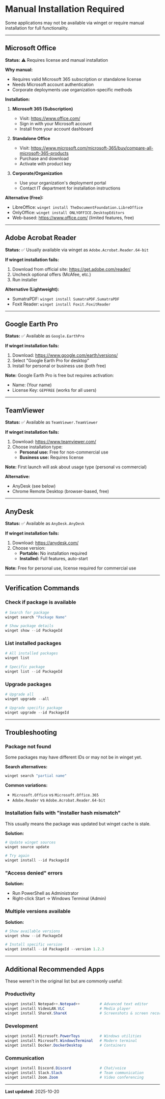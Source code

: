 # Manual Installation Required

Some applications may not be available via winget or require manual installation for full functionality.

---

## Microsoft Office

**Status:** ⚠️ Requires license and manual installation

**Why manual:**
- Requires valid Microsoft 365 subscription or standalone license
- Needs Microsoft account authentication
- Corporate deployments use organization-specific methods

**Installation:**

1. **Microsoft 365 (Subscription)**
   - Visit: https://www.office.com/
   - Sign in with your Microsoft account
   - Install from your account dashboard

2. **Standalone Office**
   - Visit: https://www.microsoft.com/microsoft-365/buy/compare-all-microsoft-365-products
   - Purchase and download
   - Activate with product key

3. **Corporate/Organization**
   - Use your organization's deployment portal
   - Contact IT department for installation instructions

**Alternative (Free):**
- LibreOffice: `winget install TheDocumentFoundation.LibreOffice`
- OnlyOffice: `winget install ONLYOFFICE.DesktopEditors`
- Web-based: https://www.office.com/ (limited features, free)

---

## Adobe Acrobat Reader

**Status:** ✅ Usually available via winget as `Adobe.Acrobat.Reader.64-bit`

**If winget installation fails:**

1. Download from official site: https://get.adobe.com/reader/
2. Uncheck optional offers (McAfee, etc.)
3. Run installer

**Alternative (Lightweight):**
- SumatraPDF: `winget install SumatraPDF.SumatraPDF`
- Foxit Reader: `winget install Foxit.FoxitReader`

---

## Google Earth Pro

**Status:** ✅ Available as `Google.EarthPro`

**If winget installation fails:**

1. Download: https://www.google.com/earth/versions/
2. Select "Google Earth Pro for desktop"
3. Install for personal or business use (both free)

**Note:** Google Earth Pro is free but requires activation:
- Name: (Your name)
- License Key: `GEPFREE` (works for all users)

---

## TeamViewer

**Status:** ✅ Available as `TeamViewer.TeamViewer`

**If winget installation fails:**

1. Download: https://www.teamviewer.com/
2. Choose installation type:
   - **Personal use:** Free for non-commercial use
   - **Business use:** Requires license

**Note:** First launch will ask about usage type (personal vs commercial)

**Alternative:**
- AnyDesk (see below)
- Chrome Remote Desktop (browser-based, free)

---

## AnyDesk

**Status:** ✅ Available as `AnyDesk.AnyDesk`

**If winget installation fails:**

1. Download: https://anydesk.com/
2. Choose version:
   - **Portable:** No installation required
   - **Installed:** Full features, auto-start

**Note:** Free for personal use, license required for commercial use

---

## Verification Commands

### Check if package is available

```powershell
# Search for package
winget search "Package Name"

# Show package details
winget show --id PackageId
```

### List installed packages

```powershell
# All installed packages
winget list

# Specific package
winget list --id PackageId
```

### Upgrade packages

```powershell
# Upgrade all
winget upgrade --all

# Upgrade specific package
winget upgrade --id PackageId
```

---

## Troubleshooting

### Package not found

Some packages may have different IDs or may not be in winget yet.

**Search alternatives:**
```powershell
winget search "partial name"
```

**Common variations:**
- `Microsoft.Office` vs `Microsoft.Office.365`
- `Adobe.Reader` vs `Adobe.Acrobat.Reader.64-bit`

### Installation fails with "installer hash mismatch"

This usually means the package was updated but winget cache is stale.

**Solution:**
```powershell
# Update winget sources
winget source update

# Try again
winget install --id PackageId
```

### "Access denied" errors

**Solution:**
- Run PowerShell as Administrator
- Right-click Start → Windows Terminal (Admin)

### Multiple versions available

**Solution:**
```powershell
# Show available versions
winget show --id PackageId

# Install specific version
winget install --id PackageId --version 1.2.3
```

---

## Additional Recommended Apps

These weren't in the original list but are commonly useful:

### Productivity
```powershell
winget install Notepad++.Notepad++         # Advanced text editor
winget install VideoLAN.VLC                # Media player
winget install ShareX.ShareX               # Screenshots & screen recording
```

### Development
```powershell
winget install Microsoft.PowerToys         # Windows utilities
winget install Microsoft.WindowsTerminal   # Modern terminal
winget install Docker.DockerDesktop        # Containers
```

### Communication
```powershell
winget install Discord.Discord             # Chat/voice
winget install Slack.Slack                 # Team communication
winget install Zoom.Zoom                   # Video conferencing
```

---

**Last updated:** 2025-10-20
